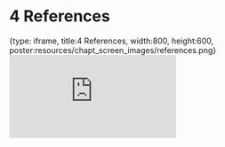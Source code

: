 # 4 References
 
{type: iframe, title:4 References, width:800, height:600, poster:resources/chapt_screen_images/references.png}
![](https://hutchdatascience.org/FH_Cluster201/no_toc/references.html)
 

 
